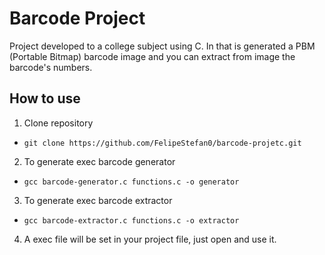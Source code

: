 # Barcode Project

Project developed to a college subject using C. In that is generated a PBM (Portable Bitmap) barcode image and you can extract from image the barcode's numbers.

## How to use

1. Clone repository
- `git clone https://github.com/FelipeStefan0/barcode-projetc.git`

2. To generate exec barcode generator
- `gcc barcode-generator.c functions.c -o generator`

3. To generate exec barcode extractor
- `gcc barcode-extractor.c functions.c -o extractor`

4. A exec file will be set in your project file, just open and use it.
